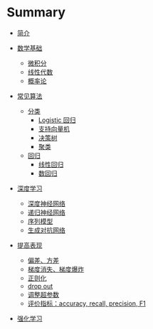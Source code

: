 # Summary

* [简介](README.md)
* [数学基础](part1/README.md)

  * [微积分](part1/calculus.md)
  * [线性代数](part1/linearAlgebra.md)
  * [概率论](part1/probability.md)
* [常见算法](part2/README.md)
  * [分类]()
    * [Logistic 回归](part2/logistic.md)
    * [支持向量机](part2/svm.md)
    * [决策树](part2/tree.md)
    * [聚类](part2/cluster.md)
  * [回归](regression.md)
    * [线性回归](part2/linearRegression.md)
    * [数回归]()
* [深度学习](part3/README.md)

  * [深度神经网络](part3/neuralNetwork.md)
  * [递归神经网络](part3/convNetwork.md)
  * [序列模型](part3/SequenceModel.md)
  * [生成对抗网络](part3/gan.md)
* [提高表现](part4/README.md)
  * [偏差、方差]()
  * [梯度消失、梯度爆炸]()
  * [正则化]()
  * [drop out]()
  * [调整超参数]()
  * [评价指标：accuracy, recall, precision, F1](part4/score.md)
* [强化学习](part5/ReinforceLearning.md)

